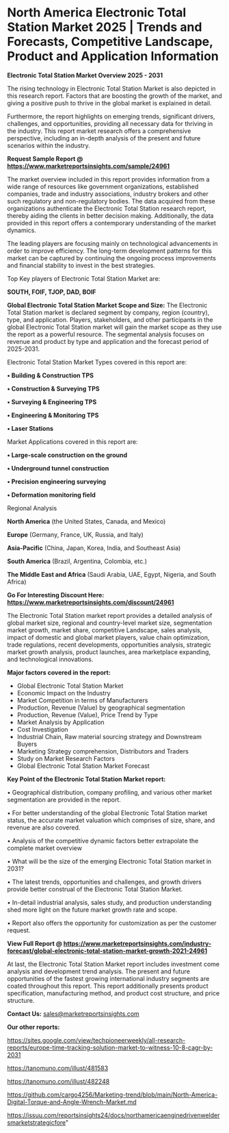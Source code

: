 # North America Electronic Total Station Market 2025 | Trends and Forecasts, Competitive Landscape, Product and Application Information

<Strong> Electronic Total Station Market Overview 2025 - 2031</strong>

The rising technology in Electronic Total Station Market is also depicted in this research report. Factors that are boosting the growth of the market, and giving a positive push to thrive in the global market is explained in detail.

Furthermore, the report highlights on emerging trends, significant drivers, challenges, and opportunities, providing all necessary data for thriving in the industry. This report market research offers a comprehensive perspective, including an in-depth analysis of the present and future scenarios within the industry.

<strong>Request Sample Report @ <a href=https://www.marketreportsinsights.com/sample/24961>https://www.marketreportsinsights.com/sample/24961</a></strong>

The market overview included in this report provides information from a wide range of resources like government organizations, established companies, trade and industry associations, industry brokers and other such regulatory and non-regulatory bodies. The data acquired from these organizations authenticate the Electronic Total Station research report, thereby aiding the clients in better decision making. Additionally, the data provided in this report offers a contemporary understanding of the market dynamics.

The leading players are focusing mainly on technological advancements in order to improve efficiency. The long-term development patterns for this market can be captured by continuing the ongoing process improvements and financial stability to invest in the best strategies.

Top Key players of Electronic Total Station Market are:

<strong>SOUTH, FOIF, TJOP, DAD, BOIF</strong>

<strong><b>Global Electronic Total Station Market Scope and Size:</b></strong>
The Electronic Total Station market is declared segment by company, region (country), type, and application. Players, stakeholders, and other participants in the global Electronic Total Station market will gain the market scope as they use the report as a powerful resource. The segmental analysis focuses on revenue and product by type and application and the forecast period of 2025-2031.

Electronic Total Station Market Types covered in this report are:

<strong>• Building & Construction TPS

• Construction & Surveying TPS

• Surveying & Engineering TPS

• Engineering & Monitoring TPS

• Laser Stations</strong>

Market Applications covered in this report are:

<strong>• Large-scale construction on the ground

• Underground tunnel construction

• Precision engineering surveying

• Deformation monitoring field</strong> 

Regional Analysis

<strong>North America</strong> (the United States, Canada, and Mexico)

<strong>Europe</strong> (Germany, France, UK, Russia, and Italy)

<strong>Asia-Pacific</strong> (China, Japan, Korea, India, and Southeast Asia)

<strong>South America</strong> (Brazil, Argentina, Colombia, etc.)

<strong>The Middle East and Africa</strong> (Saudi Arabia, UAE, Egypt, Nigeria, and South Africa)

<strong>Go For Interesting Discount Here: <a href=https://www.marketreportsinsights.com/discount/24961>https://www.marketreportsinsights.com/discount/24961</a></strong>

The Electronic Total Station market report provides a detailed analysis of global market size, regional and country-level market size, segmentation market growth, market share, competitive Landscape, sales analysis, impact of domestic and global market players, value chain optimization, trade regulations, recent developments, opportunities analysis, strategic market growth analysis, product launches, area marketplace expanding, and technological innovations.

<strong><b>Major factors covered in the report:</b></strong>
<ul>
  <li>Global Electronic Total Station Market </li>
  <li>Economic Impact on the Industry</li>
  <li>Market Competition in terms of Manufacturers</li>
  <li>Production, Revenue (Value) by geographical segmentation</li>
  <li>Production, Revenue (Value), Price Trend by Type</li>
  <li>Market Analysis by Application</li>
  <li>Cost Investigation</li>
  <li>Industrial Chain, Raw material sourcing strategy and Downstream Buyers</li>
  <li>Marketing Strategy comprehension, Distributors and Traders</li>
  <li>Study on Market Research Factors</li>
  <li>Global Electronic Total Station Market Forecast</li>
</ul>

<strong><b>Key Point of the Electronic Total Station Market report:</b></strong>

• Geographical distribution, company profiling, and various other market segmentation are provided in the report.

• For better understanding of the global Electronic Total Station market status, the accurate market valuation which comprises of size, share, and revenue are also covered.

• Analysis of the competitive dynamic factors better extrapolate the complete market overview

• What will be the size of the emerging Electronic Total Station market in 2031?

• The latest trends, opportunities and challenges, and growth drivers provide better construal of the Electronic Total Station Market.

• In-detail industrial analysis, sales study, and production understanding shed more light on the future market growth rate and scope.

• Report also offers the opportunity for customization as per the customer request.

<strong><b>View Full Report @ <a href=https://www.marketreportsinsights.com/industry-forecast/global-electronic-total-station-market-growth-2021-24961>https://www.marketreportsinsights.com/industry-forecast/global-electronic-total-station-market-growth-2021-24961</a></b></strong>


At last, the Electronic Total Station Market report includes investment come analysis and development trend analysis. The present and future opportunities of the fastest growing international industry segments are coated throughout this report. This report additionally presents product specification, manufacturing method, and product cost structure, and price structure.

<strong>Contact Us:</strong>
sales@marketreportsinsights.com

<strong>Our other reports:</strong>

<a href=https://sites.google.com/view/techpioneerweekly/all-research-reports/europe-time-tracking-solution-market-to-witness-10-8-cagr-by-2031>https://sites.google.com/view/techpioneerweekly/all-research-reports/europe-time-tracking-solution-market-to-witness-10-8-cagr-by-2031</a>

<a href=https://tanomuno.com/illust/481583>https://tanomuno.com/illust/481583</a>

<a href=https://tanomuno.com/illust/482248>https://tanomuno.com/illust/482248</a>

<a href=https://github.com/cargo4256/Marketing-trend/blob/main/North-America-Digital-Torque-and-Angle-Wrench-Market.md>https://github.com/cargo4256/Marketing-trend/blob/main/North-America-Digital-Torque-and-Angle-Wrench-Market.md</a>

<a href=https://issuu.com/reportsinsights24/docs/northamericaenginedrivenweldersmarketstrategicfore>https://issuu.com/reportsinsights24/docs/northamericaenginedrivenweldersmarketstrategicfore</a>"
